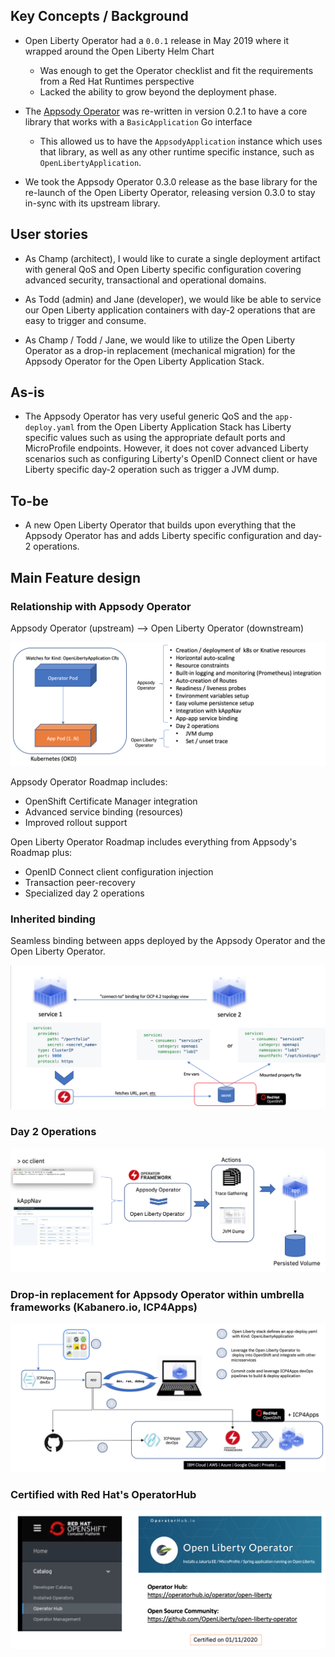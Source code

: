 ## Key Concepts / Background
- Open Liberty Operator had a `0.0.1` release in May 2019 where it wrapped around the Open Liberty Helm Chart
  -  Was enough to get the Operator checklist and fit the requirements from a Red Hat Runtimes perspective
  -  Lacked the ability to grow beyond the deployment phase.

- The [Appsody Operator](https://github.com/appsody/appsody-operator) was re-written in version 0.2.1 to have a core library that works with a `BasicApplication` Go interface
  -  This allowed us to have the `AppsodyApplication` instance which uses that library, as well as any other runtime specific instance, such as `OpenLibertyApplication`.

- We took the Appsody Operator 0.3.0 release as the base library for the re-launch of the Open Liberty Operator, releasing version 0.3.0 to stay in-sync with its upstream library.  

## User stories
- As Champ (architect), I would like to curate a single deployment artifact with general QoS and Open Liberty specific configuration covering advanced security, transactional and operational domains.  

- As Todd (admin) and Jane (developer), we would like be able to service our Open Liberty application containers with day-2 operations that are easy to trigger and consume.

- As Champ / Todd / Jane, we would like to utilize the Open Liberty Operator as a drop-in replacement (mechanical migration) for the Appsody Operator for the Open Liberty Application Stack.

## As-is
- The Appsody Operator has very useful generic QoS and the `app-deploy.yaml` from the Open Liberty Application Stack has Liberty specific values such as using the appropriate default ports and MicroProfile endpoints.  However, it does not cover advanced Liberty scenarios such as configuring Liberty's OpenID Connect client or have Liberty specific day-2 operation such as trigger a JVM dump.  

## To-be
- A new Open Liberty Operator that builds upon everything that the Appsody Operator has and adds Liberty specific configuration and day-2 operations. 

## Main Feature design

### Relationship with Appsody Operator
Appsody Operator (upstream) --> Open Liberty Operator (downstream)

![Operators](images/downstream_appsody.png)

Appsody Operator Roadmap includes:
*  OpenShift Certificate Manager integration
*  Advanced service binding (resources)
*  Improved rollout support

Open Liberty Operator Roadmap includes everything from Appsody's Roadmap plus:
*  OpenID Connect client configuration injection
*  Transaction peer-recovery
*  Specialized day 2 operations


### Inherited binding

Seamless binding between apps deployed by the Appsody Operator and the Open Liberty Operator.

![Bindig](images/service-binding.png)


### Day 2 Operations

![Operations](images/day2ops.png)

### Drop-in replacement for Appsody Operator within umbrella frameworks (Kabanero.io, ICP4Apps)

![Operators](images/icp4apps.png)


### Certified with Red Hat's OperatorHub

![Overview](images/overview.png)


